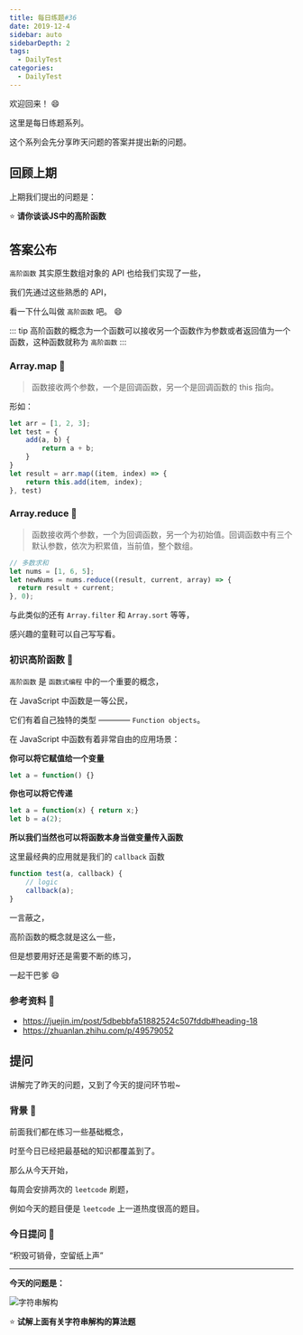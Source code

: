 ```yaml
---
title: 每日练题#36
date: 2019-12-4
sidebar: auto
sidebarDepth: 2
tags: 
  - DailyTest
categories:
  - DailyTest
---
```


欢迎回来！ :smile:

这里是每日练题系列。 

这个系列会先分享昨天问题的答案并提出新的问题。

<!-- more -->

## 回顾上期

上期我们提出的问题是：

:star: **请你谈谈JS中的高阶函数**

## 答案公布

`高阶函数` 其实原生数组对象的 API 也给我们实现了一些，

我们先通过这些熟悉的 API，

看一下什么叫做 `高阶函数` 吧。 :smile:

::: tip
高阶函数的概念为一个函数可以接收另一个函数作为参数或者返回值为一个函数，这种函数就称为 `高阶函数`
:::

### Array.map :flags:

> 函数接收两个参数，一个是回调函数，另一个是回调函数的 this 指向。

形如：

``` javascript
let arr = [1, 2, 3];
let test = {
    add(a, b) {
        return a + b;
    }
}
let result = arr.map((item, index) => {
    return this.add(item, index);
}, test)
```

### Array.reduce :flags:

> 函数接收两个参数，一个为回调函数，另一个为初始值。回调函数中有三个默认参数，依次为积累值，当前值，整个数组。

``` javascript
// 多数求和
let nums = [1, 6, 5];
let newNums = nums.reduce((result, current, array) => {
  return result + current; 
}, 0);
```
与此类似的还有 `Array.filter` 和 `Array.sort` 等等，

感兴趣的童鞋可以自己写写看。

### 初识高阶函数 :flags:

`高阶函数` 是 `函数式编程` 中的一个重要的概念，

在 JavaScript 中函数是一等公民，

它们有着自己独特的类型 ———— `Function objects`。

在 JavaScript 中函数有着非常自由的应用场景：

**你可以将它赋值给一个变量**

``` javascript
let a = function() {}
```

**你也可以将它传递**

``` javascript
let a = function(x) { return x;}
let b = a(2);
```

**所以我们当然也可以将函数本身当做变量传入函数**

这里最经典的应用就是我们的 `callback` 函数

``` javascript
function test(a, callback) {
    // logic
    callback(a);
}
```
一言蔽之，

高阶函数的概念就是这么一些，

但是想要用好还是需要不断的练习，

一起干巴爹 :smile:

### 参考资料 :flags:

- https://juejin.im/post/5dbebbfa51882524c507fddb#heading-18
- https://zhuanlan.zhihu.com/p/49579052

## 提问

讲解完了昨天的问题，又到了今天的提问环节啦~

### 背景 :flags:

前面我们都在练习一些基础概念，

时至今日已经把最基础的知识都覆盖到了。

那么从今天开始，

每周会安排两次的 `leetcode` 刷题，

例如今天的题目便是 `leetcode` 上一道热度很高的题目。

### 今日提问 :flags:

“积毁可销骨，空留纸上声”

---

**今天的问题是：**

![字符串解构](https://blog-img-1252360401.cos.ap-guangzhou.myqcloud.com/20191204-1.png)

:star: **试解上面有关字符串解构的算法题**

